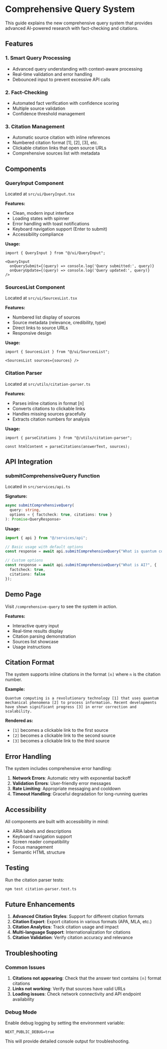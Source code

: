 # Comprehensive Query System

This guide explains the new comprehensive query system that provides advanced AI-powered research with fact-checking and citations.

## Features

### 1. Smart Query Processing
- Advanced query understanding with context-aware processing
- Real-time validation and error handling
- Debounced input to prevent excessive API calls

### 2. Fact-Checking
- Automated fact verification with confidence scoring
- Multiple source validation
- Confidence threshold management

### 3. Citation Management
- Automatic source citation with inline references
- Numbered citation format [1], [2], [3], etc.
- Clickable citation links that open source URLs
- Comprehensive sources list with metadata

## Components

### QueryInput Component
Located at `src/ui/QueryInput.tsx`

**Features:**
- Clean, modern input interface
- Loading states with spinner
- Error handling with toast notifications
- Keyboard navigation support (Enter to submit)
- Accessibility compliance

**Usage:**
```tsx
import { QueryInput } from "@/ui/QueryInput";

<QueryInput
  onQuerySubmit={(query) => console.log('Query submitted:', query)}
  onQueryUpdate={(query) => console.log('Query updated:', query)}
/>
```

### SourcesList Component
Located at `src/ui/SourcesList.tsx`

**Features:**
- Numbered list display of sources
- Source metadata (relevance, credibility, type)
- Direct links to source URLs
- Responsive design

**Usage:**
```tsx
import { SourcesList } from "@/ui/SourcesList";

<SourcesList sources={sources} />
```

### Citation Parser
Located at `src/utils/citation-parser.ts`

**Features:**
- Parses inline citations in format [n]
- Converts citations to clickable links
- Handles missing sources gracefully
- Extracts citation numbers for analysis

**Usage:**
```tsx
import { parseCitations } from "@/utils/citation-parser";

const htmlContent = parseCitations(answerText, sources);
```

## API Integration

### submitComprehensiveQuery Function
Located in `src/services/api.ts`

**Signature:**
```typescript
async submitComprehensiveQuery(
  query: string, 
  options = { factcheck: true, citations: true }
): Promise<QueryResponse>
```

**Usage:**
```typescript
import { api } from "@/services/api";

// Basic usage with default options
const response = await api.submitComprehensiveQuery("What is quantum computing?");

// Custom options
const response = await api.submitComprehensiveQuery("What is AI?", {
  factcheck: true,
  citations: false
});
```

## Demo Page

Visit `/comprehensive-query` to see the system in action.

**Features:**
- Interactive query input
- Real-time results display
- Citation parsing demonstration
- Sources list showcase
- Usage instructions

## Citation Format

The system supports inline citations in the format `[n]` where `n` is the citation number.

**Example:**
```
Quantum computing is a revolutionary technology [1] that uses quantum mechanical phenomena [2] to process information. Recent developments have shown significant progress [3] in error correction and scalability.
```

**Rendered as:**
- `[1]` becomes a clickable link to the first source
- `[2]` becomes a clickable link to the second source
- `[3]` becomes a clickable link to the third source

## Error Handling

The system includes comprehensive error handling:

1. **Network Errors**: Automatic retry with exponential backoff
2. **Validation Errors**: User-friendly error messages
3. **Rate Limiting**: Appropriate messaging and cooldown
4. **Timeout Handling**: Graceful degradation for long-running queries

## Accessibility

All components are built with accessibility in mind:

- ARIA labels and descriptions
- Keyboard navigation support
- Screen reader compatibility
- Focus management
- Semantic HTML structure

## Testing

Run the citation parser tests:

```bash
npm test citation-parser.test.ts
```

## Future Enhancements

1. **Advanced Citation Styles**: Support for different citation formats
2. **Citation Export**: Export citations in various formats (APA, MLA, etc.)
3. **Citation Analytics**: Track citation usage and impact
4. **Multi-language Support**: Internationalization for citations
5. **Citation Validation**: Verify citation accuracy and relevance

## Troubleshooting

### Common Issues

1. **Citations not appearing**: Check that the answer text contains `[n]` format citations
2. **Links not working**: Verify that sources have valid URLs
3. **Loading issues**: Check network connectivity and API endpoint availability

### Debug Mode

Enable debug logging by setting the environment variable:
```
NEXT_PUBLIC_DEBUG=true
```

This will provide detailed console output for troubleshooting. 